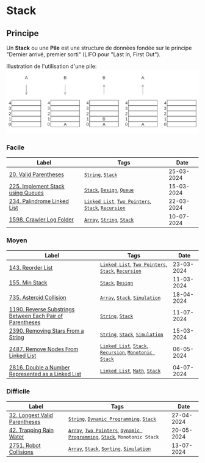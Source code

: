 # Stack

## Principe

Un **Stack** ou une **Pile** est une structure de données fondée sur le principe "Dernier arrivé, premier sorti" (LIFO pour "Last In, First Out").

Illustration de l'utilisation d'une pile:  
<img src="../imgs/skills/stack-1.png"/>

### Facile

| Label                                                                                        | Tags                                                                                                                         | Date       |
| -------------------------------------------------------------------------------------------- | ---------------------------------------------------------------------------------------------------------------------------- | ---------- |
| [20. Valid Parentheses](../Probleme/0020.%20Valid%20Parentheses/)                            | [`String`](./string.md), [`Stack`](./stack.md)                                                                               | 25-03-2024 |
| [225. Implement Stack using Queues](../Probleme/0225.%20Implement%20Stack%20using%20Queues/) | [`Stack`](./stack.md), [`Design`](./design.md), [`Queue`](./queue.md)                                                        | 15-03-2024 |
| [234. Palindrome Linked List](../Probleme/0234.%20Palindrome%20Linked%20List/)               | [`Linked List`](./linked_list.md), [`Two Pointers`](./two_pointers.md), [`Stack`](./stack.md), [`Recursion`](./recursion.md) | 22-03-2024 |
| [1598. Crawler Log Folder](../Probleme/1598.%20Crawler%20Log%20Folder/)                      | [`Array`](./array.md), [`String`](./string.md), [`Stack`](./stack.md)                                                        | 10-07-2024 |

### Moyen

| Label                                                                                                                                             | Tags                                                                                                                               | Date       |
| ------------------------------------------------------------------------------------------------------------------------------------------------- | ---------------------------------------------------------------------------------------------------------------------------------- | ---------- |
| [143. Reorder List](../Probleme/0143.%20Reorder%20List/)                                                                                          | [`Linked List`](./linked_list.md), [`Two Pointers`](./two_pointers.md), [`Stack`](./stack.md), [`Recursion`](./recursion.md)       | 23-03-2024 |
| [155. Min Stack](../Probleme/0155.%20Min%20Stack/)                                                                                                | [`Stack`](./stack.md), [`Design`](./design.md)                                                                                     | 11-03-2024 |
| [735. Asteroid Collision](../Probleme/0735.%20Asteroid%20Collision/)                                                                              | [`Array`](./array.md), [`Stack`](./stack.md), [`Simulation`](./simulation.md)                                                      | 18-04-2024 |
| [1190. Reverse Substrings Between Each Pair of Parentheses](../Probleme/1190.%20Reverse%20Substrings%20Between%20Each%20Pair%20of%20Parentheses/) | [`String`](./string.md), [`Stack`](./stack.md)                                                                                     | 11-07-2024 |
| [2390. Removing Stars From a String](../Probleme/2390.%20Removing%20Stars%20From%20a%20String/)                                                   | [`String`](./string.md), [`Stack`](./stack.md), [`Simulation`](./simulation.md)                                                    | 15-03-2024 |
| [2487. Remove Nodes From Linked List](../Probleme/2487.%20Remove%20Nodes%20From%20Linked%20List/)                                                 | [`Linked List`](./linked_list.md), [`Stack`](./stack.md), [`Recursion`](./recursion.md), [`Monotonic Stack`](./monotonic_stack.md) | 06-05-2024 |
| [2816. Double a Number Represented as a Linked List](../Probleme/2816.%20Double%20a%20Number%20Represented%20as%20a%20Linked%20List/)             | [`Linked List`](./linked_list.md), [`Math`](./math.md), [`Stack`](./stack.md)                                                      | 04-07-2024 |

### Difficile

| Label                                                                               | Tags                                                                                                                                   | Date       |
| ----------------------------------------------------------------------------------- | -------------------------------------------------------------------------------------------------------------------------------------- | ---------- |
| [32. Longest Valid Parentheses](../Probleme/0032.%20Longest%20Valid%20Parentheses/) | [`String`](./string.md), [`Dynamic Programming`](./dp.md), [`Stack`](./stack.md)                                                       | 27-04-2024 |
| [42. Trapping Rain Water](../Probleme/0042.%20Trapping%20Rain%20Water/)             | [`Array`](./array.md), [`Two Pointers`](./two_pointers.md), [`Dynamic Programming`](./dp.md), [`Stack`](./stack.md), `Monotonic Stack` | 20-05-2024 |
| [2751. Robot Collisions](../Probleme/2751.%20Robot%20Collisions/)                   | [`Array`](./array.md), [`Stack`](./stack.md), [`Sorting`](./sorting.md), [`Simulation`](./simulation.md)                               | 13-07-2024 |
